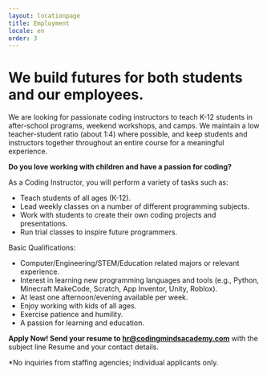 ```yaml
---
layout: locationpage
title: Employment
locale: en
order: 3
---
```


# We build futures for both students and our employees.

We are looking for passionate coding instructors to teach K-12 students in after-school programs, weekend workshops, and camps. We maintain a low teacher-student ratio (about 1:4) where possible, and keep students and instructors together throughout an entire course for a meaningful experience.

**Do you love working with children and have a passion for coding?**

As a Coding Instructor, you will perform a variety of tasks such as:

- Teach students of all ages (K-12).
- Lead weekly classes on a number of different programming subjects.
- Work with students to create their own coding projects and presentations.
- Run trial classes to inspire future programmers.

Basic Qualifications:

- Computer/Engineering/STEM/Education related majors or relevant experience.
- Interest in learning new programming languages and tools (e.g., Python, Minecraft MakeCode, Scratch, App Inventor, Unity, Roblox).
- At least one afternoon/evening available per week.
- Enjoy working with kids of all ages.
- Exercise patience and humility.
- A passion for learning and education.

**Apply Now! Send your resume to hr@codingmindsacademy.com** with the subject line Resume and your contact details.

*No inquiries from staffing agencies; individual applicants only.

